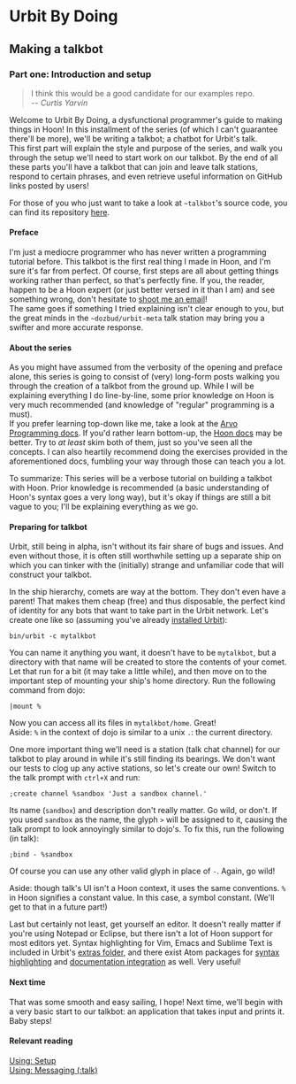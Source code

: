 # Urbit By Doing
## Making a talkbot
### Part one: Introduction and setup

> I think this would be a good candidate for our examples repo.  
-- *Curtis Yarvin*

Welcome to Urbit By Doing, a dysfunctional programmer's guide to making things in Hoon! In this installment of the series (of which I can't guarantee there'll be more), we'll be writing a talkbot; a chatbot for Urbit's talk.  
This first part will explain the style and purpose of the series, and walk you through the setup we'll need to start work on our talkbot. By the end of all these parts you'll have a talkbot that can join and leave talk stations, respond to certain phrases, and even retrieve useful information on GitHub links posted by users!

For those of you who just want to take a look at `~talkbot`'s source code, you can find its repository [here](https://github.com/Fang-/talkbot).

#### Preface

I'm just a mediocre programmer who has never written a programming tutorial before. This talkbot is the first real thing I made in Hoon, and I'm sure it's far from perfect. Of course, first steps are all about getting things working rather than perfect, so that's perfectly fine. If you, the reader, happen to be a Hoon expert (or just better versed in it than I am) and see something wrong, don't hesitate to [shoot me an email](mailto:fang@fang.io)!  
The same goes if something I tried explaining isn't clear enough to you, but the great minds in the `~dozbud/urbit-meta` talk station may bring you a swifter and more accurate response.

#### About the series

As you might have assumed from the verbosity of the opening and preface alone, this series is going to consist of (very) long-form posts walking you through the creation of a talkbot from the ground up. While I will be explaining everything I do line-by-line, some prior knowledge on Hoon is very much recommended (and knowledge of "regular" programming is a must).  
If you prefer learning top-down like me, take a look at the [Arvo Programming docs](http://urbit.org/docs/arvo/). If you'd rather learn bottom-up, the [Hoon docs](http://urbit.org/docs/hoon/) may be better. Try to *at least* skim both of them, just so you've seen all the concepts. I can also heartily recommend doing the exercises provided in the aforementioned docs, fumbling your way through those can teach you a lot.

To summarize: This series will be a verbose tutorial on building a talkbot with Hoon. Prior knowledge is recommended (a basic understanding of Hoon's syntax goes a very long way), but it's okay if things are still a bit vague to you; I'll be explaining everything as we go.

#### Preparing for talkbot

Urbit, still being in alpha, isn't without its fair share of bugs and issues. And even without those, it is often still worthwhile setting up a separate ship on which you can tinker with the (initially) strange and unfamiliar code that will construct your talkbot.

In the ship hierarchy, comets are way at the bottom. They don't even have a parent! That makes them cheap (free) and thus disposable, the perfect kind of identity for any bots that want to take part in the Urbit network. Let's create one like so (assuming you've already [installed Urbit](http://urbit.org/docs/using/install/)):

```
bin/urbit -c mytalkbot
```

You can name it anything you want, it doesn't have to be `mytalkbot`, but a directory with that name will be created to store the contents of your comet. Let that run for a bit (it may take a little while), and then move on to the important step of mounting your ship's home directory. Run the following command from dojo:

```
|mount %
```

Now you can access all its files in `mytalkbot/home`. Great!  
Aside: `%` in the context of dojo is similar to a unix `.`: the current directory.

One more important thing we'll need is a station (talk chat channel) for our talkbot to play around in while it's still finding its bearings. We don't want our tests to clog up any active stations, so let's create our own! Switch to the talk prompt with `ctrl+X` and run:

```
;create channel %sandbox 'Just a sandbox channel.'
```

Its name (`sandbox`) and description don't really matter. Go wild, or don't. If you used `sandbox` as the name, the glyph `>` will be assigned to it, causing the talk prompt to look annoyingly similar to dojo's. To fix this, run the following (in talk):

```
;bind - %sandbox
```

Of course you can use any other valid glyph in place of `-`. Again, go wild!

Aside: though talk's UI isn't a Hoon context, it uses the same conventions. `%` in Hoon signifies a constant value. In this case, a symbol constant. (We'll get to that in a future part!)

Last but certainly not least, get yourself an editor. It doesn't really matter if you're using Notepad or Eclipse, but there isn't a lot of Hoon support for most editors yet. Syntax highlighting for Vim, Emacs and Sublime Text is included in Urbit's [extras folder](https://github.com/urbit/urbit/tree/master/extras), and there exist Atom packages for [syntax highlighting](https://github.com/yonilevy/language-hoon) and [documentation integration](https://github.com/yonilevy/hoon-assist) as well. Very useful!

#### Next time

That was some smooth and easy sailing, I hope! Next time, we'll begin with a very basic start to our talkbot: an application that takes input and prints it. Baby steps!

#### Relevant reading

[Using: Setup](http://urbit.org/docs/using/setup/)  
[Using: Messaging (:talk)](http://urbit.org/docs/using/messaging/)
